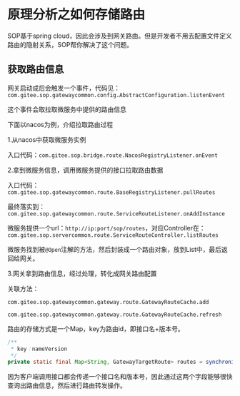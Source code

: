 # 原理分析之如何存储路由

SOP基于spring cloud，因此会涉及到网关路由。但是开发者不用去配置文件定义路由的隐射关系，SOP帮你解决了这个问题。

## 获取路由信息

网关启动成后会触发一个事件，代码见：`com.gitee.sop.gatewaycommon.config.AbstractConfiguration.listenEvent`

这个事件会取拉取微服务中提供的路由信息

下面以nacos为例，介绍拉取路由过程

1.从nacos中获取微服务实例

入口代码：`com.gitee.sop.bridge.route.NacosRegistryListener.onEvent`

2.拿到微服务信息，调用微服务提供的接口拉取路由数据

入口代码：`com.gitee.sop.gatewaycommon.route.BaseRegistryListener.pullRoutes`

最终落实到：`com.gitee.sop.gatewaycommon.route.ServiceRouteListener.onAddInstance`

微服务提供一个url：`http://ip:port/sop/routes`，对应Controller在：`com.gitee.sop.servercommon.route.ServiceRouteController.listRoutes`

微服务找到被`@Open`注解的方法，然后封装成一个路由对象，放到List中，最后返回给网关。

3.网关拿到路由信息，经过处理，转化成网关路由配置

关联方法：

`com.gitee.sop.gatewaycommon.gateway.route.GatewayRouteCache.add`

`com.gitee.sop.gatewaycommon.gateway.route.GatewayRouteCache.refresh`


路由的存储方式是一个Map，key为路由id，即接口名+版本号。

```java
/**
 * key：nameVersion
 */
private static final Map<String, GatewayTargetRoute> routes = synchronizedMap(new LinkedHashMap<>());
```

因为客户端调用接口都会传递一个接口名和版本号，因此通过这两个字段能够很快查询出路由信息，然后进行路由转发操作。

